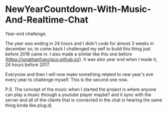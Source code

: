 # NewYearCountdown-With-Music-And-Realtime-Chat 
Year-end challenge.

The year was ending in 24 hours and I didn't code for almost 3 weeks in december so, to come back I challenged my self to build this thing just before 2018 came in. I also made a similar like this one before (https://jonathanfrancisco.github.io/). It was also year end when I made it, 24 hours before 2017.

Everynow and then I will now make something related to new year's eve every year to challenge myself. This is the second one now.


P.S. The concept of the music when I started the project is where anyone can play a music through a youtube player maybe? and it sync with the server and all of the clients that is connected in the chat is hearing the same thing kinda like plug.dj

